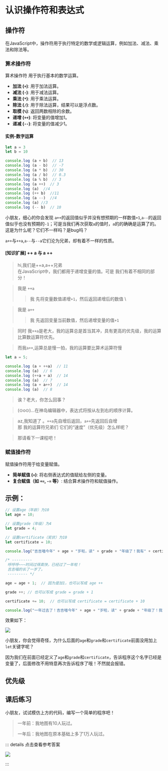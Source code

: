 # 认识操作符和表达式

## 操作符

在JavaScript中，操作符用于执行特定的数学或逻辑运算，例如加法、减法、乘法和除法等。

### 算术操作符
 算术操作符 用于执行基本的数学运算。

- **加法 (`+`)**: 用于加法运算。
- **减法 (`-`)**: 用于减法运算。
- **乘法 (`*`)**: 用于乘法运算。
- **除法 (`/`)**: 用于除法运算，结果可以是浮点数。
- **取模 (`%`)**: 返回两数相除的余数。
- **递增 (`++`)**: 将变量的值增加1。
- **递减 (`--`)**: 将变量的值减少1。
#### 实例-**数字运算**
``` javascript 
let a = 3
let b = 10

console.log (a + b)  // 13
console.log (a - b)  // -7
console.log (a * b)  // 30
console.log (a / b)  // 0.3
console.log (a % b)  // 3
console.log (a ++)  // 3
console.log (a)  //4
console.log (++ b)  //11
console.log (a --)  //4
console.log (a) //3
console.log (-- b)  // 10
```
小朋友，细心的你会发现 `a++`的返回值似乎并没有想预期的一样数值`+1`,`a--`的返回值似乎也没有预期的`-1`；可是当我们再次获取`a`的值时，`a`的的确确是运算了的。这是为什么呢？它们不一样吗？是bug吗？

`a++`与`++a`,`a--`与`--a`它们沦为兄弟，却有着不一样的性质。
#### **[知识扩展] ++ a 与 a ++**

>hi,我们是++a,a++兄弟 \
在JavaScript中，我们都用于递增变量的值。可是 我们有着不相同的部分！

>我是 `++a` 
>> 我  先将变量数值递增`+1`，然后返回递增后的数值 \

>我是 `a++`
>> 我  先返回变量当前数值，然后递增变量的值`+1`

>同时 我`++a`是老大，我的运算总是首当其冲，具有更高的优先级，我的运算比算数运算符优先。

> 而我`a++`,运算总是慢一拍，我的运算要比算术运算符慢
``` javascript
let a = 5;

console.log (a + ++a)  // 11
console.log (a)  // 6
console.log (++a + a)  // 14
console.log (a)  // 7
console.log (a + a++)  // 14
console.log (a)  // 8
```
> 诶？老大，你怎么回事？

> (⊙o⊙)…在神岛编辑器中，表达式将按从左到右的顺序计算。

> az,我知道了 。`++a`先自增后返回，`a++`先返回后自增 \
> 那 我的运算符兄弟们 它们的“速度”（优先级）怎么样呢？

> 那请看下一课程吧！

### 赋值操作符
赋值操作符用于给变量赋值。

- **简单赋值 (`=`)**: 将右侧表达式的值赋给左侧的变量。
- **复合赋值（如 `+=`, `-=` 等）**: 结合算术操作符和赋值操作。


## 示例：
```javascript
// 设置age（年龄）为10
let age = 10;

// 设置grade（年级）为4
let grade = 4;

// 设置certificate（奖状）为10
let certificate = 10; 

console.log("吉吉喵今年" + age + "岁啦，读" + grade + "年级了！我有" + certificate + "张奖状。"); 

/* ---------
 呼呼呼~~~时间过得真快，已经过了一年啦！
 吉吉喵的长了一岁了。
 --------- */

age = age + 1;  // 因为是加1，也可以写成 age ++

grade ++; // 也可以写成 grade = grade + 1

certificate += 10;  // 也可以写成 certificate = certificate + 10

console.log("一年过去了！吉吉喵今年" + age + "岁啦，读" + grade + "年级了！我有" + certificate + "张奖状。"); 
```
效果如下：

![](/QQ20240918-164912.png)

小朋友，你会觉得奇怪，为什么后面的`age`和`grade`和`certificate`前面没用加上`let`关键字呢？

因为我们在前面已经定义了`age`和`grade`和`certificate`，告诉程序这个名字已经是变量了，后面修改不用特意再次告诉程序了哦！不然就会报错。


## 优先级

## 课后练习

小朋友，试试模仿上方的代码，编写一个简单的程序吧！
> 一年前：我地图有10人玩过。
>
> 一年后：我地图在原本基础上多了1万人玩过。

::: details 点击查看参考答案

![](/QQ20240918-171150.png)

::: 